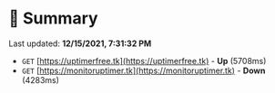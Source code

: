 # 📖 Summary
Last updated: **12/15/2021, 7:31:32 PM**

- `GET` [https://uptimerfree.tk](https://uptimerfree.tk) - **Up** (5708ms)
- `GET` [https://monitoruptimer.tk](https://monitoruptimer.tk) - **Down** (4283ms)
